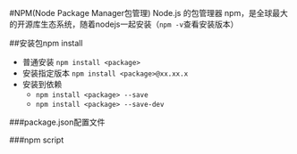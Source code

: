 #NPM(Node Package Manager包管理)
Node.js 的包管理器 npm，是全球最大的开源库生态系统，随着nodejs一起安装（`npm -v`查看安装版本）

##安装包npm install
* 普通安装 `npm install <package>`
* 安装指定版本 `npm install <package>@xx.xx.x`
* 安装到依赖
    * `npm install <package> --save`
    * `npm install <package> --save-dev`

###package.json配置文件

###npm script